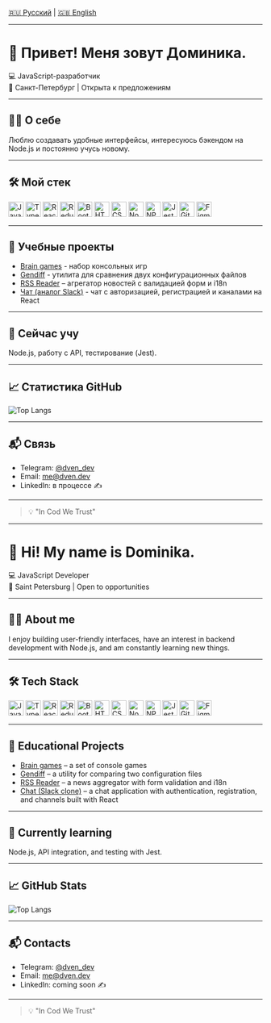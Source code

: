 [🇷🇺 Русский](#-привет-меня-зовут-доминика) | [🇬🇧 English](#-hi-my-name-is-dominika)

---

# 👋 Привет! Меня зовут Доминика.

💻 JavaScript-разработчик  
📍 Санкт-Петербург | Открыта к предложениям  

---

## 🧑‍💻 О себе
Люблю создавать удобные интерфейсы, интересуюсь бэкендом на Node.js и постоянно учусь новому.

---

## 🛠 Мой стек
<p>
<p>
  <img src="https://cdn.jsdelivr.net/gh/devicons/devicon/icons/javascript/javascript-original.svg" height="30" alt="JavaScript" />
  <img src="https://cdn.jsdelivr.net/gh/devicons/devicon/icons/typescript/typescript-original.svg" height="30" alt="TypeScript" />
  <img src="https://cdn.jsdelivr.net/gh/devicons/devicon/icons/react/react-original.svg" height="30" alt="React" />
  <img src="https://cdn.jsdelivr.net/gh/devicons/devicon/icons/redux/redux-original.svg" height="30" alt="Redux" />
  <img src="https://cdn.jsdelivr.net/gh/devicons/devicon/icons/bootstrap/bootstrap-original.svg" height="30" alt="Bootstrap" />
  <img src="https://cdn.jsdelivr.net/gh/devicons/devicon/icons/html5/html5-original.svg" height="30" alt="HTML5" />
  <img src="https://cdn.jsdelivr.net/gh/devicons/devicon/icons/css3/css3-original.svg" height="30" alt="CSS3" />
  <img src="https://cdn.jsdelivr.net/gh/devicons/devicon/icons/nodejs/nodejs-original.svg" height="30" alt="Node.js" />
  <img src="https://cdn.jsdelivr.net/gh/devicons/devicon/icons/npm/npm-original-wordmark.svg" height="30" alt="NPM" />
  <img src="https://cdn.jsdelivr.net/gh/devicons/devicon/icons/jest/jest-plain.svg" height="30" alt="Jest" />
  <img src="https://cdn.jsdelivr.net/gh/devicons/devicon/icons/git/git-original.svg" height="30" alt="Git" />
  <img src="https://cdn.jsdelivr.net/gh/devicons/devicon/icons/figma/figma-original.svg" height="30" alt="Figma" />
</p>
</p>

---

## 📌 Учебные проекты
- [Brain games](#) - набор консольных игр
- [Gendiff](#) - утилита для сравнения двух конфигурационных файлов
- [RSS Reader](#) – агрегатор новостей с валидацией форм и i18n
- [Чат (аналог Slack)](#) - чат с авторизацией, регистрацией и каналами на React 

---

## 🚀 Сейчас учу
Node.js, работу с API, тестирование (Jest).  

---

## 📈 Статистика GitHub
![Top Langs](https://github-readme-stats.vercel.app/api/top-langs/?username=dven-dev&layout=compact&theme=github_dark)

---

## 📬 Связь
- Telegram: [@dven_dev](https://t.me/dven_dev)  
- Email: me@dven.dev  
- LinkedIn: в процессе ✍️  

---

> 💡 "In Cod We Trust"

---

# 👋 Hi! My name is Dominika.

💻 JavaScript Developer  
📍 Saint Petersburg | Open to opportunities  

---

## 🧑‍💻 About me
I enjoy building user-friendly interfaces, have an interest in backend development with Node.js, and am constantly learning new things.

---

## 🛠 Tech Stack
<p>
 <p>
  <img src="https://cdn.jsdelivr.net/gh/devicons/devicon/icons/javascript/javascript-original.svg" height="30" alt="JavaScript" />
  <img src="https://cdn.jsdelivr.net/gh/devicons/devicon/icons/typescript/typescript-original.svg" height="30" alt="TypeScript" />
  <img src="https://cdn.jsdelivr.net/gh/devicons/devicon/icons/react/react-original.svg" height="30" alt="React" />
  <img src="https://cdn.jsdelivr.net/gh/devicons/devicon/icons/redux/redux-original.svg" height="30" alt="Redux" />
  <img src="https://cdn.jsdelivr.net/gh/devicons/devicon/icons/bootstrap/bootstrap-original.svg" height="30" alt="Bootstrap" />
  <img src="https://cdn.jsdelivr.net/gh/devicons/devicon/icons/html5/html5-original.svg" height="30" alt="HTML5" />
  <img src="https://cdn.jsdelivr.net/gh/devicons/devicon/icons/css3/css3-original.svg" height="30" alt="CSS3" />
  <img src="https://cdn.jsdelivr.net/gh/devicons/devicon/icons/nodejs/nodejs-original.svg" height="30" alt="Node.js" />
  <img src="https://cdn.jsdelivr.net/gh/devicons/devicon/icons/npm/npm-original-wordmark.svg" height="30" alt="NPM" />
  <img src="https://cdn.jsdelivr.net/gh/devicons/devicon/icons/jest/jest-plain.svg" height="30" alt="Jest" />
  <img src="https://cdn.jsdelivr.net/gh/devicons/devicon/icons/git/git-original.svg" height="30" alt="Git" />
  <img src="https://cdn.jsdelivr.net/gh/devicons/devicon/icons/figma/figma-original.svg" height="30" alt="Figma" />
</p>
</p>

---

## 📌 Educational Projects
- [Brain games](#) – a set of console games  
- [Gendiff](#) – a utility for comparing two configuration files  
- [RSS Reader](#) – a news aggregator with form validation and i18n  
- [Chat (Slack clone)](#) – a chat application with authentication, registration, and channels built with React

---

## 🚀 Currently learning
Node.js, API integration, and testing with Jest.  

---

## 📈 GitHub Stats
![Top Langs](https://github-readme-stats.vercel.app/api/top-langs/?username=dven-dev&layout=compact&theme=github_dark)

---

## 📬 Contacts
- Telegram: [@dven_dev](https://t.me/dven_dev)  
- Email: me@dven.dev  
- LinkedIn: coming soon ✍️  

---

> 💡 "In Cod We Trust"
